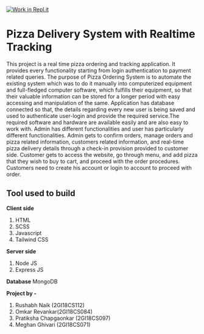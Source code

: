 [![Work in Repl.it](https://classroom.github.com/assets/work-in-replit-14baed9a392b3a25080506f3b7b6d57f295ec2978f6f33ec97e36a161684cbe9.svg)](https://classroom.github.com/online_ide?assignment_repo_id=294626&assignment_repo_type=GroupAssignmentRepo)

# Pizza Delivery System with Realtime Tracking
This project is a real time pizza ordering and tracking application. It provides every functionality starting from login authentication to payment related queries.
The purpose of Pizza Ordering System is to automate the existing system which was to do it manually into computerized equipment and full-fledged computer software, which fulfills their equipment, so that their valuable information can be stored for a longer period with easy accessing and manipulation of the same. Application has database connected so that, the details regarding every new user is being saved and used to authenticate user-login and provide the required service.The required software and hardware are available easily and are also easy to work with. 
Admin has different functionalities and user has particularly  different  functionalities. Admin gets to confirm orders, manage orders and pizza related information, customers related information, and real-time pizza delivery details through a check-in provision provided to customer side.
Customer gets to access the website, go through menu, and add pizza that they wish to buy to cart, and proceed with the order procedures. Customers need to create his account or login to account to proceed with order.

## Tool used to build
**Client side**
1. HTML
2. SCSS
3. Javascript
4. Tailwind CSS

**Server side**
1. Node JS
2. Express JS

**Database**
MongoDB

**Project by -** 
1. Rushabh Naik (2GI18CS112) 
2. Omkar Revankar(2GI18CS084) 
3. Pratiksha Chapgaonkar (2GI18CS097)
4. Meghan Ghivari (2GI18CS071) 
